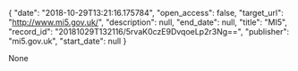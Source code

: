 {
  "date": "2018-10-29T13:21:16.175784", 
  "open_access": false, 
  "target_url": "http://www.mi5.gov.uk/", 
  "description": null, 
  "end_date": null, 
  "title": "MI5", 
  "record_id": "20181029T132116/5rvaK0czE9DvqoeLp2r3Ng==", 
  "publisher": "mi5.gov.uk", 
  "start_date": null
}

None